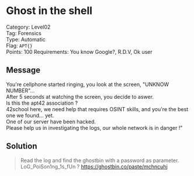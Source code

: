 # Ghost in the shell

Category: Level02  
Tag: Forensics  
Type: Automatic  
Flag: `APT{}`  
Points: 100
Requirements: You know Google?, R.D.V, Ok user

## Message
You're cellphone started ringing, you look at the screen, "UNKNOW NUMBER"...  
After 5 seconds at watching the screen, you decide to aswer.  
Is this the apt42 association ?  
42school here, we need help that requires OSINT skills, and you're the best one we found... yet.  
One of our server have been hacked.  
Please help us in investigating the logs, our whole network is in danger !"  

## Solution

> Read the log and find the ghostbin with a password as parameter.
> LoG_PoiSon1ng_1s_fUn
? https://ghostbin.co/paste/mchncuhj
